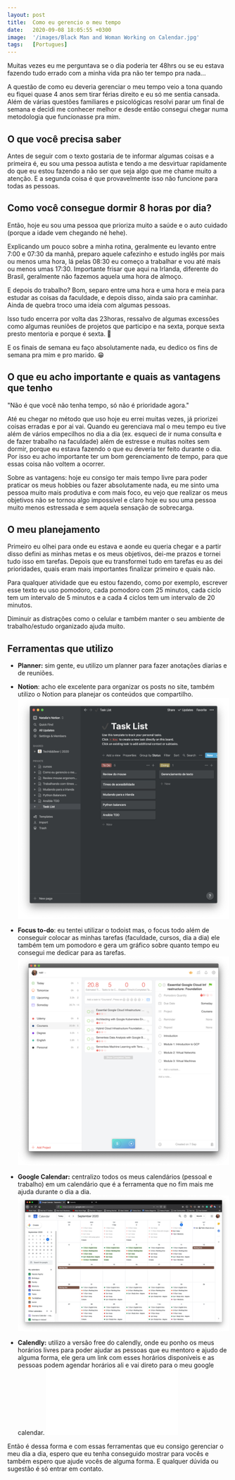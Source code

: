 ```yaml
---
layout: post
title:  Como eu gerencio o meu tempo
date:   2020-09-08 18:05:55 +0300
image:  '/images/Black Man and Woman Working on Calendar.jpg'
tags:   [Portugues]
---
```

Muitas vezes eu me perguntava se o dia poderia ter 48hrs ou se eu estava fazendo tudo errado com a minha vida pra não ter tempo pra nada... 

A questão de como eu deveria gerenciar o meu tempo veio a tona quando eu fiquei quase 4 anos sem tirar férias direito e eu só me sentia cansada. Além de várias questões familiares e psicológicas resolvi parar um final de semana e decidi me conhecer melhor e desde então consegui chegar numa metodologia que funcionasse pra mim. 

## O que você precisa saber

Antes de seguir com o texto gostaria de te informar algumas coisas e a primeira é, eu sou uma pessoa autista e tendo a me desvirtuar rapidamente do que eu estou fazendo a não ser que seja algo que me chame muito a atenção. E a segunda coisa é que provavelmente isso não funcione para todas as pessoas. 

## Como você consegue dormir 8 horas por dia?

Então, hoje eu sou uma pessoa que prioriza muito a saúde e o auto cuidado (porque a idade vem chegando né hehe).

Explicando um pouco sobre a minha rotina, geralmente eu levanto entre 7:00 e 07:30 da manhã, preparo aquele cafezinho e estudo inglês por mais ou menos uma hora, lá pelas 08:30 eu começo a trabalhar e vou até mais ou menos umas 17:30. Importante frisar que aqui na Irlanda, diferente do Brasil, geralmente não fazemos aquela uma hora de almoço. 

E depois do trabalho? Bom, separo entre uma hora e uma hora e meia para estudar as coisas da faculdade, e depois disso, ainda saio pra caminhar. Ainda de quebra troco uma ideia com algumas pessoas. 

Isso tudo encerra por volta das 23horas, ressalvo de algumas excessões como algumas reuniões de projetos que participo e na sexta, porque sexta presto mentoria e porque é sexta. 😬

E os finais de semana eu faço absolutamente nada, eu dedico os fins de semana pra mim e pro marido. 😁

## O que eu acho importante e quais as vantagens que tenho

"Não é que você não tenha tempo, só não é prioridade agora."

Até eu chegar no método que uso hoje eu errei muitas vezes, já priorizei coisas erradas e por ai vai. Quando eu gerenciava mal o meu tempo eu tive além de vários empecilhos no dia a dia (ex. esqueci de ir numa consulta e de fazer trabalho na faculdade) além de estresse e muitas noites sem dormir, porque eu estava fazendo o que eu  deveria ter feito durante o dia. Por isso eu acho importante ter um bom gerenciamento de tempo, para que essas coisa não voltem a ocorrer. 

Sobre as vantagens: hoje eu consigo ter mais tempo livre para poder praticar os meus hobbies ou fazer absolutamente nada, eu me sinto uma pessoa muito mais produtiva e com mais foco, eu vejo que realizar os meus objetivos não se tornou algo impossível e claro hoje eu sou uma pessoa muito menos estressada e sem aquela sensação de sobrecarga. 

## O meu planejamento

Primeiro eu olhei para onde eu estava e aonde eu queria chegar e a partir disso defini as minhas metas e os meus objetivos, dei-me prazos e tornei tudo isso em tarefas. Depois que eu transformei tudo em tarefas eu as dei prioridades, quais eram mais importantes finalizar primeiro e quais não. 

Para qualquer atividade que eu estou fazendo, como por exemplo, escrever esse texto eu uso pomodoro, cada pomodoro com 25 minutos, cada ciclo tem um intervalo de 5 minutos e a cada 4 ciclos tem um intervalo de 20 minutos. 

Diminuir as distrações como o celular e também manter o seu ambiente de trabalho/estudo organizado ajuda muito. 

## Ferramentas que utilizo

- **Planner:** sim gente, eu utilizo um planner para fazer anotações diarias e de reuniões.
- **Notion**: acho ele excelente para organizar os posts no site, também utilizo o Notion para planejar os conteúdos que compartilho.
![notion](/images/notion.png)

- **Focus to-do**: eu tentei utilizar o todoist mas, o focus todo além de conseguir colocar as minhas tarefas (faculdade, cursos, dia a dia) ele também tem um pomodoro e gera um gráfico sobre quanto tempo eu consegui me dedicar para as tarefas.
![focus](/images/focus.png)

- **Google Calendar:** centralizo todos os meus calendários (pessoal e trabalho) em um calendário que é a ferramenta que no fim mais me ajuda durante o dia a dia.
![calendar](/images/Calendar.png)

- **Calendly:** utilizo a versão free do calendly, onde eu ponho os meus horários livres para poder ajudar as pessoas que eu mentoro e ajudo de alguma forma, ele gera um link com esses horários disponíveis e as pessoas podem agendar horários ali e vai direto para o meu google calendar.
![calendly](/images/calendly.pgn)

Então é dessa forma e com essas ferramentas que eu consigo gerenciar o meu dia a dia, espero que eu tenha conseguido mostrar para vocês e também espero que ajude vocês de alguma forma. E qualquer dúvida ou sugestão é só entrar em contato.
